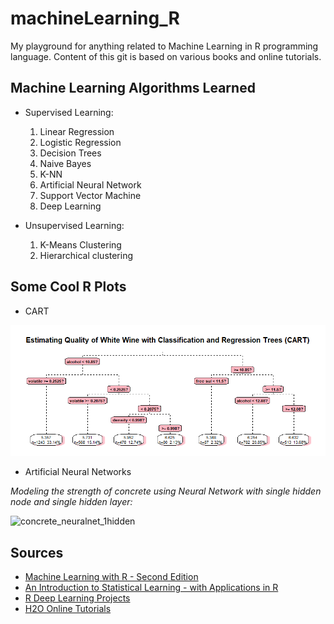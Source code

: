 # machineLearning_R

My playground for anything related to Machine Learning in R programming language. Content of this git is based on various books and online tutorials.

## Machine Learning Algorithms Learned

* Supervised Learning:
  1) Linear Regression
  2) Logistic Regression
  3) Decision Trees
  4) Naive Bayes
  5) K-NN
  6) Artificial Neural Network
  7) Support Vector Machine
  8) Deep Learning

* Unsupervised Learning:  
   1) K-Means Clustering  
   2) Hierarchical clustering

## Some Cool R Plots
* CART  
  
[![Estimating Quality of White Wine with Classification and Regression Trees (CART)](https://github.com/PeacePeach/machineLearning_R/blob/master/Machine%20Learning%20with%20R/Graphs/wine_cart.png)](#feature)
  
* Artificial Neural Networks  
  
*Modeling the strength of concrete using Neural Network with single hidden node and single hidden layer:*

![concrete_neuralnet_1hidden](https://user-images.githubusercontent.com/24283367/44793676-61b05880-abd9-11e8-85f1-d3ddaa4fb4a7.png)
  
  
## Sources
* [Machine Learning with R - Second Edition](https://github.com/dataspelunking)
* [An Introduction to Statistical Learning - with Applications in R](http://www-bcf.usc.edu/~gareth/ISL/)
* [R Deep Learning Projects](https://www.packtpub.com/big-data-and-business-intelligence/r-deep-learning-projects?utm_source=github&utm_medium=repository&utm_campaign=9781788478403)
* [H2O Online Tutorials](https://github.com/h2oai/h2o-tutorials)
